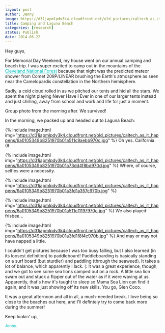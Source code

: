 ```yaml
---
layout: post
author: Jenny
image: https://d31japmlpdv3k4.cloudfront.net/old_pictures/caltech_as_it_happens/6a0105349b8251970b01a511c9ac5a970c.jpg
title: Camping and Laguna Beach
categories: [research]
status: Publish
date: 2014-06-22
---
```



Hey guys,

For Memorial Day Weekend, my house went on our annual camping and beach trip. I was super excited to camp out in the mountains of the <a href="https://www.fs.usda.gov/wps/portal/fsinternet/!ut/p/c5/04_SB8K8xLLM9MSSzPy8xBz9CP0os3gDfxMDT8MwRydLA1cj72BTJw8jAwgAykeaxcN4jhYG_h4eYX5hPgYwefy6w0H24dcPNgEHcDTQ9_PIz03VL8iNMMgycVQEAHcGOlk!/dl3/d3/L2dJQSEvUUt3QS9ZQnZ3LzZfME80MEkxVkFCOTBFMktTNUJIMjAwMDAwMDA!/?ss=110502&amp;ttype=recarea&amp;recid=47588&amp;actid=29&amp;navtype=BROWSEBYSUBJECT&amp;position=BROWSEBYSUBJECT&amp;navid=110130000000000&amp;pnavid=110000000000000&amp;cid=FSE_003705&amp;pname=Trabuco+RD+-+Blue+Jay+Campground" style="color: #00bfbf;" target="_blank">Cleveland National Forest</a> because that night was the predicted meteor shower from Comet 209P/LINEAR brushing the Earth's atmosphere as seen near the Camelopardis constellation in the Northern hemisphere.

Sadly, a cold cloud rolled in as we pitched our tents and hid all the stars. We spent the night playing Never Have I Ever in one of our larger tents instead and just chilling, away from school and work and life for just a moment.

Group photo from the morning after. We survived!

In the morning, we packed up and headed out to Laguna Beach:

{% include image.html img="https://d31japmlpdv3k4.cloudfront.net/old_pictures/caltech_as_it_happens/6a0105349b8251970b01a511c9aebb970c.jpg" %}
Oh yes. California. (8

{% include image.html img="https://d31japmlpdv3k4.cloudfront.net/old_pictures/caltech_as_it_happens/6a0105349b8251970b01a73dd4f8bd970d.jpg" %}
Where, of course, selfies were a necessity.


{% include image.html img="https://d31japmlpdv3k4.cloudfront.net/old_pictures/caltech_as_it_happens/6a0105349b8251970b01a3fd1a357c970b.jpg" %}


{% include image.html img="https://d31japmlpdv3k4.cloudfront.net/old_pictures/caltech_as_it_happens/6a0105349b8251970b01a511cf1197970c.jpg" %}
We also played frisbee...


{% include image.html img="https://d31japmlpdv3k4.cloudfront.net/old_pictures/caltech_as_it_happens/6a0105349b8251970b01a3fd1f8f4c970b.jpg" %}
And may or may not have napped a little.

I couldn't get pictures because I was too busy falling, but I also learned (in its loosest definition) to paddleboard! Paddleboarding is basically standing on a surf board (but sturdier) and paddling (through the seaweed). It takes a lot of balance, which apparently I lack. (: It was a great experience, though, and we got to see some sea lions camped out on a rock. A little sea lion swam out and stuck a flipper out of the water as if it were waving at us. Apparently, that's how it's taught to sleep so Mama Sea Lion can find it again, and it was just showing off its new skills. You go, Glen Coco.

It was a great afternoon and all in all, a much-needed break. I love being so close to the beaches out here, and I'll defintely try to come back more during the summer!

Keep lookin' up,

<span style="color: #00bfbf; font-family: arial, helvetica, sans-serif; font-size: 10pt;">Jenny.

